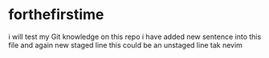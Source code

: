# forthefirstime
i will test my Git knowledge on this repo
i have added new sentence into this file
and again new staged line
this could be an unstaged line
tak nevim
